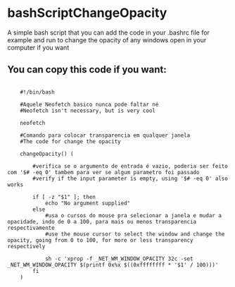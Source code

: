 # bashScriptChangeOpacity
A simple bash script that you can add the code in your .bashrc file for example and run to change the opacity of any windows open in your computer if you want

## You can copy this code if you want:

```shell

	#!/bin/bash

	#Aquele Neofetch basico nunca pode faltar né
	#Neofetch isn't necessary, but is very cool

	neofetch

	#Comando para colocar transparencia em qualquer janela
	#The code for change the opacity

	changeOpacity() (

		#verifica se o argumento de entrada é vazio, poderia ser feito com '$# -eq 0' tambem para ver se algum parametro foi passado
		#verify if the input parameter is empty, using '$# -eq 0' also works

		if [ -z "$1" ]; then
			echo "No argument supplied"
		else
			#usa o cursos do mouse pra selecionar a janela e mudar a opacidade, indo de 0 a 100, para mais ou menos transparencia respectivamente
			#use the mouse cursor to select the window and change the opacity, going from 0 to 100, for more or less transparency respectively

			sh -c 'xprop -f _NET_WM_WINDOW_OPACITY 32c -set _NET_WM_WINDOW_OPACITY $(printf 0x%x $((0xffffffff * '$1' / 100)))'
		fi
	)

```
